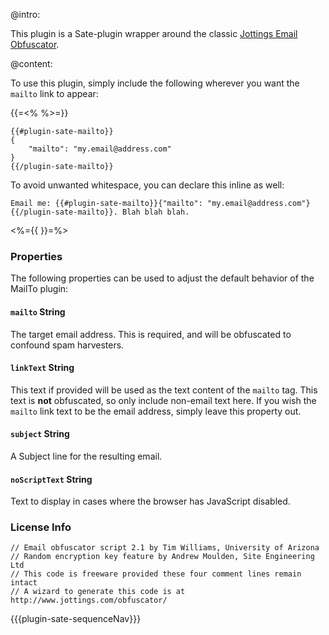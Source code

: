 @intro:

This plugin is a Sate-plugin wrapper around the classic [Jottings Email Obfuscator](http://www.jottings.com/obfuscator/).

@content:

To use this plugin, simply include the following wherever you want the `mailto` link to appear:

{{=<% %>=}}


    {{#plugin-sate-mailto}}
    {
        "mailto": "my.email@address.com"
    }
    {{/plugin-sate-mailto}}


To avoid unwanted whitespace, you can declare this inline as well:

    Email me: {{#plugin-sate-mailto}}{"mailto": "my.email@address.com"}{{/plugin-sate-mailto}}. Blah blah blah.


<%={{ }}=%>


### Properties

The following properties can be used to adjust the default behavior of the MailTo plugin:

#### `mailto` <span class="type string">String</span>

The target email address. This is required, and will be obfuscated to confound spam harvesters.

#### `linkText` <span class="type string">String</span>

This text if provided will be used as the text content of the `mailto` tag. This text is **not** obfuscated, so only include non-email text here. If you wish the `mailto` link text to be the email address, simply leave this property out.

#### `subject` <span class="type string">String</span>

A Subject line for the resulting email.

#### `noScriptText` <span class="type string">String</span>

Text to display in cases where the browser has JavaScript disabled.

### License Info

    // Email obfuscator script 2.1 by Tim Williams, University of Arizona
    // Random encryption key feature by Andrew Moulden, Site Engineering Ltd
    // This code is freeware provided these four comment lines remain intact
    // A wizard to generate this code is at http://www.jottings.com/obfuscator/


{{{plugin-sate-sequenceNav}}}
    